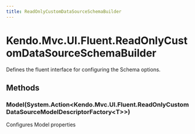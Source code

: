 ```yaml
---
title: ReadOnlyCustomDataSourceSchemaBuilder
---
```


# Kendo.Mvc.UI.Fluent.ReadOnlyCustomDataSourceSchemaBuilder
Defines the fluent interface for configuring the Schema options.




## Methods


### Model(System.Action\<Kendo.Mvc.UI.Fluent.ReadOnlyCustomDataSourceModelDescriptorFactory\<T\>\>)
Configures Model properties






